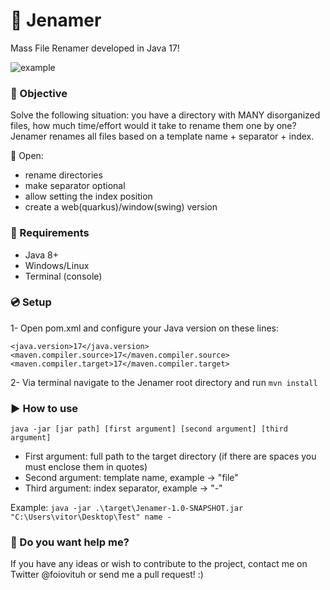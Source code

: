 # :file_folder: Jenamer
Mass File Renamer developed in Java 17!

![example](https://user-images.githubusercontent.com/68431603/163689280-baca9f6e-e81d-4e03-a2f7-e4a13d8af086.gif)

### :pushpin: Objective
Solve the following situation: you have a directory with MANY disorganized files, how much time/effort would it take to rename them one by one? Jenamer renames all files based on a template name + separator + index.

:dart: Open:
- rename directories
- make separator optional
- allow setting the index position
- create a web(quarkus)/window(swing) version

### :link: Requirements
- Java 8+
- Windows/Linux
- Terminal (console)

### :cd: Setup
1- Open pom.xml and configure your Java version on these lines:
```
<java.version>17</java.version>
<maven.compiler.source>17</maven.compiler.source>
<maven.compiler.target>17</maven.compiler.target>
```

2- Via terminal navigate to the Jenamer root directory and run `mvn install`

### :arrow_forward: How to use
`java -jar [jar path] [first argument] [second argument] [third argument]`

- First argument: full path to the target directory (if there are spaces you must enclose them in quotes)
- Second argument: template name, example -> "file"
- Third argument: index separator, example -> "-"

Example: `java -jar .\target\Jenamer-1.0-SNAPSHOT.jar "C:\Users\vitor\Desktop\Test" name -`

### :busts_in_silhouette: Do you want help me?

If you have any ideas or wish to contribute to the project, contact me on Twitter @foiovituh or send me a pull request! :)
